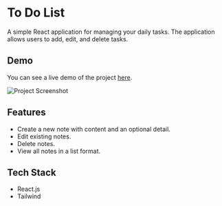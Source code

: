 # To Do List
A simple React application for managing your daily tasks. The application allows users to add, edit, and delete tasks.

## Demo
You can see a live demo of the project [here](https://to-do-list-iota-eight-74.vercel.app/).

![Project Screenshot](https://img2.pic.in.th/pic/to-do-listacba87e6d038e414.png)

## Features
- Create a new note with content and an optional detail.
- Edit existing notes.
- Delete notes.
- View all notes in a list format.

## Tech Stack
 - React.js
 - Tailwind
